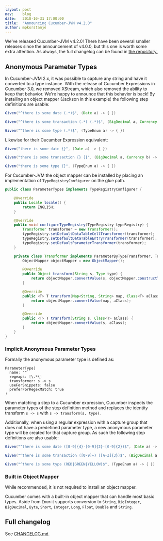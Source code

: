 ```yaml
---
layout: post
nav:    blog
date:   2018-10-31 17:00:00
title:  "Announcing Cucumber-JVM v4.2.0"
author: mpkorstanje
---
```


We've released Cucumber-JVM v4.2.0! There have been several smaller releases
since the announcement of v4.0.0, but this one is worth some extra attention. As
always, the full changelog can be found in [the repository.](https://github.com/cucumber/cucumber-jvm/blob/master/CHANGELOG.md)

## Anonymous Parameter Types ##

In Cucumber-JVM 2.x, it was possible to capture any string and have it converted to a
type instance. With the release of Cucumber Expressions in Cucumber 3.0, we removed XStream, which also removed the ability to keep that behavior. We're happy to announce that this behavior is back! By installing an object mapper (Jackson in this example) the following step
definitions are usable:

```java
Given("^there is some date (.*)$", (Date a) -> { })

Given("^there is some transaction (.*) (.*)$", (BigDecimal a, Currency b) -> { })

Given("^there is some type (.*)$", (TypeEnum a) -> { })
```

Likewise for their Cucumber Expression equivalent:

```java
Given("there is some date {}", (Date a) -> { })

Given("there is some transaction {} {}", (BigDecimal a, Currency b) -> { })

Given("there is some type {}", (TypeEnum a) -> { })
```

For Cucumber-JVM the object mapper can be installed by placing an
implementation of `TypeRegistryConfigurer` on the glue path.

```java
public class ParameterTypes implements TypeRegistryConfigurer {

    @Override
    public Locale locale() {
        return ENGLISH;
    }

    @Override
    public void configureTypeRegistry(TypeRegistry typeRegistry) {
        Transformer transformer = new Transformer();
        typeRegistry.setDefaultDataTableCellTransformer(transformer);
        typeRegistry.setDefaultDataTableEntryTransformer(transformer);
        typeRegistry.setDefaultParameterTransformer(transformer);
    }

    private class Transformer implements ParameterByTypeTransformer, TableEntryByTypeTransformer, TableCellByTypeTransformer {
        ObjectMapper objectMapper = new ObjectMapper();

        @Override
        public Object transform(String s, Type type) {
            return objectMapper.convertValue(s, objectMapper.constructType(type));
        }

        @Override
        public <T> T transform(Map<String, String> map, Class<T> aClass, TableCellByTypeTransformer tableCellByTypeTransformer) {
            return objectMapper.convertValue(map, aClass);
        }

        @Override
        public <T> T transform(String s, Class<T> aClass) {
            return objectMapper.convertValue(s, aClass);
        }
    }
}
```

### Implicit Anonymous Parameter Types ###


Formally the anonymous parameter type is defined as:

```
ParameterType(
  name: ""
  regexps: [\.*\]
  transformer: s -> s
  useForSnippets: false
  preferForRegexMatch: true
)
```

When matching a step to a Cucumber expression, Cucumber inspects the parameter
types of the step definition method and replaces the identity transform 
`s -> s` with `s -> transform(s, type)`. 

Additionally, when using a regular expression with a capture group that does not have
a predefined parameter type, a new anonymous parameter type will be created for that capture group. As such the following step definitions are also usable:

```java
Given("^there is some date ([0-9]{4}-[0-9]{2}-[0-9]{2})$", (Date a) -> { })

Given("^there is some transaction ([0-9]+) ([A-Z]{3})$", (BigDecimal a, Currency b) -> { })

Given("^there is some type (RED|GREEN|YELLOW)$", (TypeEnum a) -> { })
```

### Built in Object Mapper ###

While recommended, it is not required to install an object mapper.

Cucumber comes with a built-in object mapper that can handle most basic types. 
Aside from `Enum` it supports conversion to `String`, `BigInteger`, 
`BigDecimal`, `Byte`, `Short`, `Integer`, `Long`, `Float`, `Double` and 
`String`.

Full changelog
---------------

See [CHANGELOG.md](https://github.com/cucumber/cucumber-jvm/blob/master/CHANGELOG.md).
